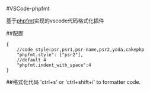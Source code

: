 #VSCode-phpfmt

基于[phpfmt](https://github.com/phpfmt/fmt)实现的vscode代码格式化插件

##配置
```
{
    //code style:psr,psr1,psr-name,psr2,yoda,cakephp
    "phpfmt.style": ["psr2"],
    //default 4
    "phpfmt.indent_with_space":4
}
```

##格式化代码
'ctrl+s' or 'ctrl+shift+i' to formatter code.
